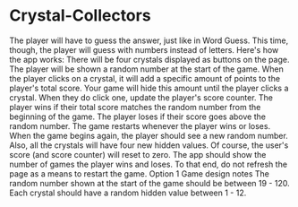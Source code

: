 # Crystal-Collectors
The player will have to guess the answer, just like in Word Guess. This time, though, the player will guess with numbers instead of letters.  Here's how the app works:    There will be four crystals displayed as buttons on the page. The player will be shown a random number at the start of the game.  When the player clicks on a crystal, it will add a specific amount of points to the player's total score.    Your game will hide this amount until the player clicks a crystal. When they do click one, update the player's score counter.   The player wins if their total score matches the random number from the beginning of the game. The player loses if their score goes above the random number.  The game restarts whenever the player wins or loses.   When the game begins again, the player should see a new random number. Also, all the crystals will have four new hidden values. Of course, the user's score (and score counter) will reset to zero.   The app should show the number of games the player wins and loses. To that end, do not refresh the page as a means to restart the game.    Option 1 Game design notes   The random number shown at the start of the game should be between 19 - 120. Each crystal should have a random hidden value between 1 - 12.
